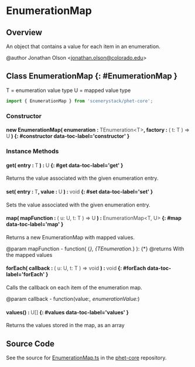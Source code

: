 # EnumerationMap

## Overview

An object that contains a value for each item in an enumeration.

@author Jonathan Olson &lt;jonathan.olson@colorado.edu&gt;

## Class EnumerationMap {: #EnumerationMap }


T = enumeration value type
U = mapped value type

```js
import { EnumerationMap } from 'scenerystack/phet-core';
```
### Constructor

#### new EnumerationMap( enumeration : <span style="font-weight: 400; opacity: 80%;">TEnumeration&lt;T&gt;</span>, factory : <span style="font-weight: 400; opacity: 80%;">( t: T ) =&gt; U</span> ) {: #constructor data-toc-label='constructor' }

### Instance Methods

#### get( entry : <span style="font-weight: 400; opacity: 80%;">T</span> ) : <span style="font-weight: 400; opacity: 80%;">U</span> {: #get data-toc-label='get' }

Returns the value associated with the given enumeration entry.

#### set( entry : <span style="font-weight: 400; opacity: 80%;">T</span>, value : <span style="font-weight: 400; opacity: 80%;">U</span> ) : <span style="font-weight: 400; opacity: 80%;">void</span> {: #set data-toc-label='set' }

Sets the value associated with the given enumeration entry.

#### map( mapFunction : <span style="font-weight: 400; opacity: 80%;">( u: U, t: T ) =&gt; U</span> ) : <span style="font-weight: 400; opacity: 80%;">EnumerationMap&lt;T, U&gt;</span> {: #map data-toc-label='map' }

Returns a new EnumerationMap with mapped values.

@param mapFunction - function( {*}, {TEnumeration.*} ): {*}
@returns With the mapped values

#### forEach( callback : <span style="font-weight: 400; opacity: 80%;">( u: U, t: T ) =&gt; void</span> ) : <span style="font-weight: 400; opacity: 80%;">void</span> {: #forEach data-toc-label='forEach' }

Calls the callback on each item of the enumeration map.

@param callback - function(value:*, enumerationValue:*)

#### values() : <span style="font-weight: 400; opacity: 80%;">U[]</span> {: #values data-toc-label='values' }

Returns the values stored in the map, as an array




## Source Code

See the source for [EnumerationMap.ts](https://github.com/phetsims/phet-core/blob/main/js/EnumerationMap.ts) in the [phet-core](https://github.com/phetsims/phet-core) repository.
